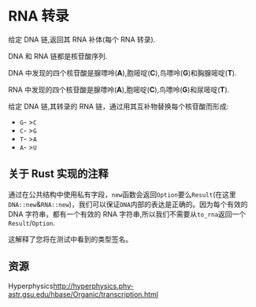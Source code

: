 # RNA 转录

给定 DNA 链,返回其 RNA 补体(每个 RNA 转录).

DNA 和 RNA 链都是核苷酸序列.

DNA 中发现的四个核苷酸是腺嘌呤(**A**),胞嘧啶(**C**),鸟嘌呤(**G**)和胸腺嘧啶(**T**).

RNA 中发现的四个核苷酸是腺嘌呤(**A**),胞嘧啶(**C**),鸟嘌呤(**G**)和尿嘧啶(**T**).

给定 DNA 链,其转录的 RNA 链，通过用其互补物替换每个核苷酸而形成:

- `G`- >`C`
- `C`- >`G`
- `T`- >`A`
- `A`- >`U`

## 关于 Rust 实现的注释

通过在公共结构中使用私有字段，`new`函数会返回`Option`要么`Result`(在这里`DNA::new`&`RNA::new`)，我们可以保证`DNA`内部的表达是正确的。因为每个有效的 DNA 字符串，都有一个有效的 RNA 字符串,所以我们不需要从`to_rna`返回一个`Result`/`Option`.

这解释了您将在测试中看到的类型签名。

[help-page]: https://exercism.io/tracks/rust/learning
[modules]: https://doc.rust-lang.org/book/ch07-00-modules.html
[cargo]: https://doc.rust-lang.org/book/ch14-00-more-about-cargo.html
[rust-tests]: https://doc.rust-lang.org/book/ch11-02-running-tests.html

## 资源

Hyperphysics<http://hyperphysics.phy-astr.gsu.edu/hbase/Organic/transcription.html>
